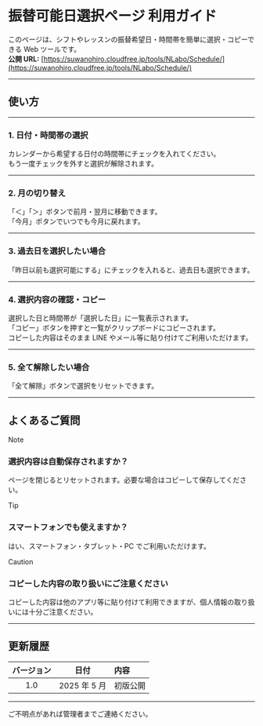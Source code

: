 # 振替可能日選択ページ 利用ガイド

このページは、シフトやレッスンの振替希望日・時間帯を簡単に選択・コピーできる Web ツールです。  
**公開 URL:** [https://suwanohiro.cloudfree.jp/tools/NLabo/Schedule/](https://suwanohiro.cloudfree.jp/tools/NLabo/Schedule/)

---

## 使い方

---

### 1. 日付・時間帯の選択

カレンダーから希望する日付の時間帯にチェックを入れてください。  
もう一度チェックを外すと選択が解除されます。

---

### 2. 月の切り替え

「＜」「＞」ボタンで前月・翌月に移動できます。  
「今月」ボタンでいつでも今月に戻れます。

---

### 3. 過去日を選択したい場合

「昨日以前も選択可能にする」にチェックを入れると、過去日も選択できます。

---

### 4. 選択内容の確認・コピー

選択した日と時間帯が「選択した日」に一覧表示されます。  
「コピー」ボタンを押すと一覧がクリップボードにコピーされます。  
コピーした内容はそのまま LINE やメール等に貼り付けてご利用いただけます。

---

### 5. 全て解除したい場合

「全て解除」ボタンで選択をリセットできます。

---

## よくあるご質問

> [!NOTE]
>
> ### **選択内容は自動保存されますか？**
>
> ページを閉じるとリセットされます。必要な場合はコピーして保存してください。

> [!TIP]
>
> ### **スマートフォンでも使えますか？**
>
> はい、スマートフォン・タブレット・PC でご利用いただけます。

> [!CAUTION]
>
> ### **コピーした内容の取り扱いにご注意ください**
>
> コピーした内容は他のアプリ等に貼り付けて利用できますが、個人情報の取り扱いには十分ご注意ください。

---

## 更新履歴

| バージョン |     日付     | 内容     |
| :--------: | :----------: | :------- |
|    1.0     | 2025 年 5 月 | 初版公開 |

---

ご不明点があれば管理者までご連絡ください。
